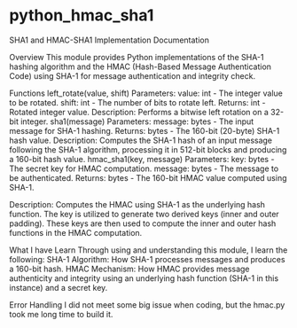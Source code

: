 # python_hmac_sha1
SHA1 and HMAC-SHA1 Implementation Documentation

Overview
This module provides Python implementations of the SHA-1 hashing algorithm and the HMAC (Hash-Based Message Authentication Code) using SHA-1 for message authentication and integrity check.

Functions
left_rotate(value, shift)
Parameters:
value: int - The integer value to be rotated.
shift: int - The number of bits to rotate left.
Returns:
int - Rotated integer value.
Description:
Performs a bitwise left rotation on a 32-bit integer.
sha1(message)
Parameters:
message: bytes - The input message for SHA-1 hashing.
Returns:
bytes - The 160-bit (20-byte) SHA-1 hash value.
Description:
Computes the SHA-1 hash of an input message following the SHA-1 algorithm, processing it in 512-bit blocks and producing a 160-bit hash value.
hmac_sha1(key, message)
Parameters:
key: bytes - The secret key for HMAC computation.
message: bytes - The message to be authenticated.
Returns:
bytes - The 160-bit HMAC value computed using SHA-1.

Description:
Computes the HMAC using SHA-1 as the underlying hash function. The key is utilized to generate two derived keys (inner and outer padding). These keys are then used to compute the inner and outer hash functions in the HMAC computation.

What I have Learn
Through using and understanding this module, I learn the following:
SHA-1 Algorithm: How SHA-1 processes messages and produces a 160-bit hash.
HMAC Mechanism: How HMAC provides message authenticity and integrity using an underlying hash function (SHA-1 in this instance) and a secret key.

Error Handling
I did not meet some big issue when coding, but the hmac.py took me long time to build it.
